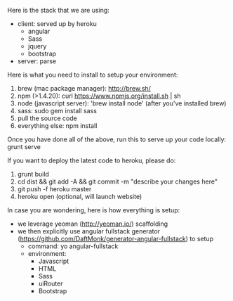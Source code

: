 Here is the stack that we are using:
* client: served up by heroku
	- angular
  	- Sass
  	- jquery 
  	- bootstrap
* server: parse

Here is what you need to install to setup your environment:
1. brew (mac package manager): http://brew.sh/
2. npm (>1.4.20): curl https://www.npmjs.org/install.sh | sh
3. node (javascript server): 'brew install node' (after you've installed brew)
4. sass: sudo gem install sass
5. pull the source code
6. everything else: npm install

Once you have done all of the above, run this to serve up your code locally: grunt serve

If you want to deploy the latest code to heroku, please do:
1. grunt build
2. cd dist && git add -A && git commit -m "describe your changes here"
3. git push -f heroku master
4. heroku open (optional, will launch website)


In case you are wondering, here is how everything is setup:
* we leverage yeoman (http://yeoman.io/) scaffolding
* we then explicitly use angular fullstack generator (https://github.com/DaftMonk/generator-angular-fullstack) to setup
	- command: yo angular-fullstack
	- environment:
       	- Javascript
       	- HTML
   		- Sass
   		- uiRouter
   		- Bootstrap